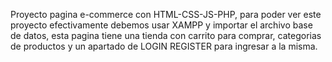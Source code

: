 Proyecto pagina e-commerce con HTML-CSS-JS-PHP, para poder ver este proyecto efectivamente debemos usar XAMPP y importar el archivo base de datos, esta pagina tiene una tienda con carrito para comprar, categorias de productos y un apartado de LOGIN REGISTER para ingresar a la misma.
